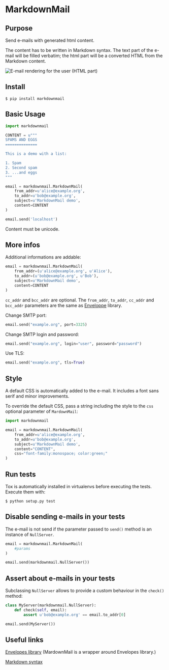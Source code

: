 MarkdownMail
============

Purpose
-------

Send e-mails with generated html content.

The content has to be written in Markdown syntax. The text part of the e-mail
will be filled verbatim; the html part will be a converted HTML from the
Markdown content.

![E-mail rendering for the user (HTML part)](https://www.yaal.fr/media/softwares/markdownmail-screenshot.png)

Install
-------

`$ pip install markdownmail`


Basic Usage
-----------

```python
import markdownmail

CONTENT = u"""
SPAMS AND EGGS
==============

This is a demo with a list:

1. Spam
2. Second spam
3. ...and eggs
"""

email = markdownmail.MarkdownMail(
    from_addr=u'alice@example.org',
    to_addr=u'bob@example.org',
    subject=u'MarkdownMail demo',
    content=CONTENT
)

email.send('localhost')
```

Content must be unicode.


More infos
----------

Additional informations are addable:

```python
email = markdownmail.MarkdownMail(
    from_addr=(u'alice@example.org', u'Alice'),
    to_addr=(u'bob@example.org', u'Bob'),
    subject=u'MarkdownMail demo',
    content=CONTENT
)
```

`cc_addr` and `bcc_addr` are optional.
The `from_addr`, `to_addr`, `cc_addr` and `bcc_addr` parameters are the same as
[Enveloppe](http://pypi.org/pypi/Envelopes/) library.


Change SMTP port:

```python
email.send("example.org", port=3325)
```

Change SMTP login and password:

```python
email.send("example.org", login="user", password="password")
```

Use TLS:

```python
email.send("example.org", tls=True)
```

Style
-----

A default CSS is automatically added to the e-mail. It includes a font sans serif and minor improvements.

To override the default CSS, pass a string including the style to the `css` optional parameter of `MardownMail`:

```python
import markdownmail

email = markdownmail.MarkdownMail(
    from_addr=u'alice@example.org',
    to_addr=u'bob@example.org',
    subject=u'MarkdownMail demo',
    content="CONTENT",
    css="font-family:monospace; color:green;"
)
```

Run tests
---------

Tox is automatically installed in virtualenvs before executing the tests.
Execute them with:

`$ python setup.py test`


Disable sending e-mails in your tests
-------------------------------------

The e-mail is not send if the parameter passed to `send()` method is an instance of `NullServer`.

```python
email = markdownmail.MarkdownMail(
    #params
)

email.send(markdownmail.NullServer())
```

Assert about e-mails in your tests
----------------------------------

Subclassing `NullServer` allows to provide a custom behaviour in the `check()`
method:

```python
class MyServer(markdownmail.NullServer):
    def check(self, email):
        assert u'bob@example.org' == email.to_addr[0]

email.send(MyServer())
```


Useful links
------------

[Envelopes library](https://pypi.org/pypi/Envelopes/0.4)
(MardownMail is a wrapper around Envelopes library.)

[Markdown syntax](https://daringfireball.net/projects/markdown/syntax)
